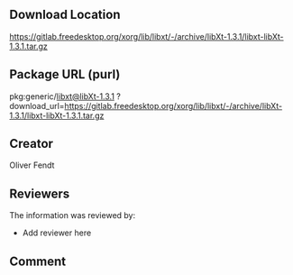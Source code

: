 ## Download Location

https://gitlab.freedesktop.org/xorg/lib/libxt/-/archive/libXt-1.3.1/libxt-libXt-1.3.1.tar.gz

## Package URL (purl)

pkg:generic/libxt@libXt-1.3.1
?download_url=https://gitlab.freedesktop.org/xorg/lib/libxt/-/archive/libXt-1.3.1/libxt-libXt-1.3.1.tar.gz

## Creator

Oliver Fendt

## Reviewers

The information was reviewed by:

* Add reviewer here

## Comment

